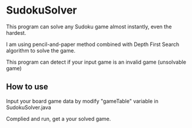 # SudokuSolver
This program can solve any Sudoku game almost instantly, even the hardest.

I am using pencil-and-paper method combined with Depth First Search algorithm to solve the game.

This program can detect if your input game is an invalid game (unsolvable game)
## How to use
Input your board game data by modify "gameTable" variable in SudokuSolver.java

Complied and run, get a your solved game.
